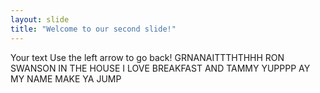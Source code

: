 ```yaml
---
layout: slide
title: "Welcome to our second slide!"
---
```

Your text
Use the left arrow to go back!
GRNANAITTTHTHHH
RON SWANSON IN THE HOUSE 
I LOVE BREAKFAST AND TAMMY 
YUPPPP AY
MY NAME MAKE YA JUMP
